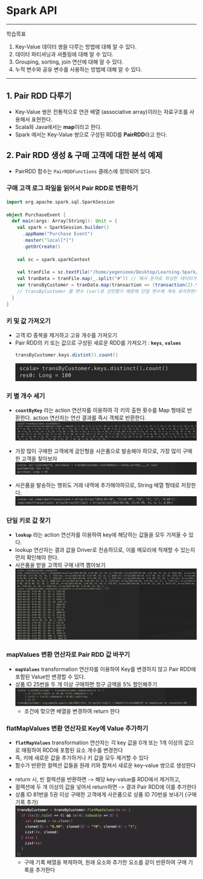 # Spark API
---
 학습목표

 1. Key-Value 데이터 쌍을 다루는 방법에 대해 알 수 있다.
 2. 데이터 파티셔닝과 셔플링에 대해 알 수 있다.
 3. Grouping, sorting, join 연산에 대해 알 수 있다.
 4. 누적 변수와 공유 변수를 사용하는 방법에 대해 알 수 있다.
---

## 1. Pair RDD 다루기
- Key-Value 쌍은 전통적으로 연관 배열 (associative array)이라는 자료구조를 사용해서 표현한다.
- Scala와 Java에서는 **map**이라고 한다.
- Spark 에서는 Key-Value 쌍으로 구성된 RDD를 **PairRDD**라고 한다.

## 2. Pair RDD 생성 & 구매 고객에 대한 분석 예제
- PairRDD 함수는 `PairRDDFunctions` 클래스에 정의되어 있다.

### 구매 고객 로그 파일을 읽어서 Pair RDD로 변환하기
```Scala
import org.apache.spark.sql.SparkSession

object PurchaseEvent {
  def main(args: Array[String]): Unit = {
    val spark = SparkSession.builder()
      .appName("Purchase Event")
      .master("local[*]")
      .getOrCreate()

    val sc = spark.sparkContext

    val tranFile = sc.textFile("/home/yegenieee/Desktop/Learning-Spark/spark-in-action/app/src/main/resource/ch04/ch04_data_transactions.txt") // 데이터를 로드한다
    val tranData = tranFile.map(_.split("#")) // 해시 문자로 파싱한 데이터가 tranData에 문자열 배열 형태로 저장된다
    var transByCustomer = tranData.map(transaction => (transaction(2).toInt, transaction)) // 파싱한 데이터를 튜플로 매핑하여 Pair RDD를 생성 (고객ID, transaction 배열)
    // transByCustomer 를 변수 (var)로 선언했기 때문에 단일 변수에 계속 유지하면서 갱신할 수 있게 된다
  }
}
```

### 키 및 값 가져오기
- 고객 ID 중복을 제거하고 고유 개수를 가져오기
- Pair RDD의 키 또는 값으로 구성된 새로운 RDD를 가져오기 : **`keys`**, **`values`**
    ```Scala
    transByCustomer.keys.distint().count()
    ```
    ![distinct_customer_id_count](images/2022/10/distinct-customer-id-count.png)

### 키 별 개수 세기
- **`countByKey`** 라는 action 연산자를 이용하여 각 키의 출현 횟수를 Map 형태로 반환한다. action 연산자는 연산 결과를 즉시 객체로 반환한다.
   ![countByKey](images/2022/10/countbykey.png)

- 가장 많이 구매한 고객에게 곰인형을 사은품으로 발송해야 하므로, 가장 많이 구매한 고객을 찾아보자
   ![most_purchased_customer](images/2022/10/most-purchased-customer.png)

- 사은품을 발송하는 행위도 거래 내역에 추가해야하므로, String 배열 형태로 저장한다.
  ![complimentaryTransactions](images/2022/10/complimentarytransactions.png)


### 단일 키로 값 찾기
- **`lookup`** 라는 action 연산자를 이용하여 key에 해당하는 값들을 모두 가져올 수 있다.
- lookup 연산자는 결과 값을 Driver로 전송하므로, 이를 메모리에 적재할 수 있는지 먼저 확인해야 한다.
- 사은품을 받을 고객의 구매 내역 뽑아보기
    ![lookup](images/2022/10/lookup.png)

### mapValues 변환 연산자로 Pair RDD 값 바꾸기
- **`mapValues`** transformation 연산자를 이용하여 Key를 변경하지 않고 Pair RDD에 포함된 Value만 변경할 수 있다.
- 상품 ID 25번을 두 개 이상 구매하면 청구 금액을 5% 할인해주기
    ![mapValues](images/2022/10/mapvalues.png)
     - 조건에 맞으면 배열을 변경하여 return 한다

### flatMapValues 변환 연산자로 Key에 Value 추가하기
- **`flatMapValues`** transformation 연산자는 각 key 값을 0개 또는 1개 이상의 값으로 매핑하여 RDD에 포함된 요소 개수를 변경한다
- 즉, 키에 새로운 값을 추가하거나 키 값을 모두 제거할 수 있다
- 함수가 반환한 컬렉션 값들을 원래 키와 합쳐서 새로운 key-value 쌍으로 생성한다
<br/><br/>
- return 시, 빈 컬렉션을 반환하면 -> 해당 key-value를 RDD에서 제거하고,
- 컬렉션에 두 개 이상의 값을 넣어서 return하면 -> 결과 Pair RDD에 이를 추가한다
- 상품 ID 81번을 5권 이상 구매한 고객에게 사은품으로 상품 ID 70번을 보내기 (구매 기록 추가)
   ![flatMapValues](images/2022/10/flatmapvalues.png)
   - 구매 기록 배열을 복제하여, 원래 요소와 추가한 요소를 같이 반환하여 구매 기록을 추가한다
